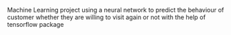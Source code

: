 Machine Learning project using a neural network to predict the behaviour of customer whether 
they are willing to visit again or not with the help of tensorflow package 
